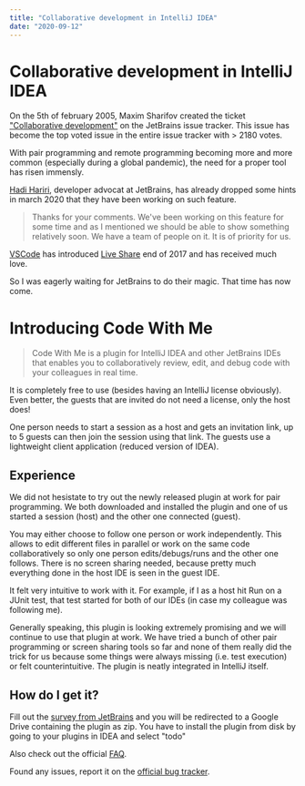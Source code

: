 ```yaml
---
title: "Collaborative development in IntelliJ IDEA"
date: "2020-09-12"
---
```


# Collaborative development in IntelliJ IDEA

On the 5th of february 2005, Maxim Sharifov created the ticket ["Collaborative development"](https://youtrack.jetbrains.com/issue/IDEABKL-708) on the JetBrains issue tracker. This issue has become the top voted issue in the entire issue tracker with > 2180 votes.

With pair programming and remote programming becoming more and more common (especially during a global pandemic), the need for a proper tool has risen immensly.

[Hadi Hariri](https://twitter.com/hhariri), developer advocat at JetBrains, has already dropped some hints in march 2020 that they have been working on such feature.

> Thanks for your comments. We've been working on this feature for some time and as I mentioned we should be able to show something relatively soon. We have a team of people on it. It is of priority for us.

[VSCode](https://code.visualstudio.com/) has introduced [Live Share](https://marketplace.visualstudio.com/items?itemName=MS-vsliveshare.vsliveshare) end of 2017 and has received much love.

So I was eagerly waiting for JetBrains to do their magic.
That time has now come.

# Introducing Code With Me

> Code With Me is a plugin for IntelliJ IDEA and other JetBrains IDEs that enables you to collaboratively review, edit, and debug code with your colleagues in real time.

It is completely free to use (besides having an IntelliJ license obviously).
Even better, the guests that are invited do not need a license, only the host does!

One person needs to start a session as a host and gets an invitation link, up to 5 guests can then join the session using that link.
The guests use a lightweight client application (reduced version of IDEA).

## Experience

We did not hesistate to try out the newly released plugin at work for pair programming.
We both downloaded and installed the plugin and one of us started a session (host) and the other one connected (guest).

You may either choose to follow one person or work independently.
This allows to edit different files in parallel or work on the same code collaboratively so only one person edits/debugs/runs and the other one follows.
There is no screen sharing needed, because pretty much everything done in the host IDE is seen in the guest IDE.

It felt very intuitive to work with it. For example, if I as a host hit Run on a JUnit test, that test started for both of our IDEs (in case my colleague was following me).

Generally speaking, this plugin is looking extremely promising and we will continue to use that plugin at work.
We have tried a bunch of other pair programming or screen sharing tools so far and none of them really did the trick for us because some things were always missing (i.e. test execution) or felt counterintuitive.
The plugin is neatly integrated in IntelliJ itself.

## **How do I get it?**

Fill out the [survey from JetBrains](https://surveys.jetbrains.com/s3/code-with-me) and you will be redirected to a Google Drive containing the plugin as zip. You have to install the plugin from disk by going to your plugins in IDEA and select "todo"

Also check out the official [FAQ](https://www.jetbrains.com/help/idea/faq-about-code-with-me.html).

Found any issues, report it on the [official bug tracker](https://youtrack.jetbrains.com/).
